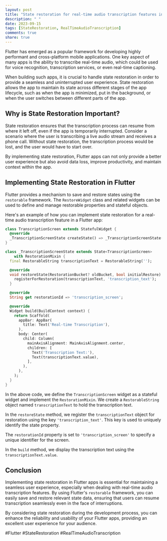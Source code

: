 ```yaml
---
layout: post
title: "State restoration for real-time audio transcription features in Flutter apps"
description: " "
date: 2023-09-15
tags: [StateRestoration, RealTimeAudioTranscription]
comments: true
share: true
---
```


Flutter has emerged as a popular framework for developing highly performant and cross-platform mobile applications. One key aspect of many apps is the ability to transcribe real-time audio, which could be used for voice recognition, transcription services, or even real-time captioning.

When building such apps, it is crucial to handle state restoration in order to provide a seamless and uninterrupted user experience. State restoration allows the app to maintain its state across different stages of the app lifecycle, such as when the app is minimized, put in the background, or when the user switches between different parts of the app.

## Why is State Restoration Important?

State restoration ensures that the transcription process can resume from where it left off, even if the app is temporarily interrupted. Consider a scenario where the user is transcribing a live audio stream and receives a phone call. Without state restoration, the transcription process would be lost, and the user would have to start over.

By implementing state restoration, Flutter apps can not only provide a better user experience but also avoid data loss, improve productivity, and maintain context within the app.

## Implementing State Restoration in Flutter

Flutter provides a mechanism to save and restore states using the `restorable` framework. The `RestoreWidget` class and related widgets can be used to define and manage restorable properties and stateful objects.

Here's an example of how you can implement state restoration for a real-time audio transcription feature in a Flutter app:

```dart
class TranscriptionScreen extends StatefulWidget {
  @override
  _TranscriptionScreenState createState() => _TranscriptionScreenState();
}

class _TranscriptionScreenState extends State<TranscriptionScreen>
    with RestorationMixin {
  final RestorableString transcriptionText = RestorableString('');

  @override
  void restoreState(RestorationBucket? oldBucket, bool initialRestore) {
    registerForRestoration(transcriptionText, 'transcription_text');
  }

  @override
  String get restorationId => 'transcription_screen';

  @override
  Widget build(BuildContext context) {
    return Scaffold(
      appBar: AppBar(
        title: Text('Real-time Transcription'),
      ),
      body: Center(
        child: Column(
          mainAxisAlignment: MainAxisAlignment.center,
          children: [
            Text('Transcription Text:'),
            Text(transcriptionText.value),
          ],
        ),
      ),
    );
  }
}
```

In the above code, we define the `TranscriptionScreen` widget as a stateful widget and implement the `RestorationMixin`. We create a `RestorableString` object named `transcriptionText` to hold the transcription text.

In the `restoreState` method, we register the `transcriptionText` object for restoration using the key `'transcription_text'`. This key is used to uniquely identify the state property.

The `restorationId` property is set to `'transcription_screen'` to specify a unique identifier for the screen.

In the `build` method, we display the transcription text using the `transcriptionText.value`.

## Conclusion

Implementing state restoration in Flutter apps is essential for maintaining a seamless user experience, especially when dealing with real-time audio transcription features. By using Flutter's `restorable` framework, you can easily save and restore relevant state data, ensuring that users can resume transcription seamlessly even in the face of interruptions.

By considering state restoration during the development process, you can enhance the reliability and usability of your Flutter apps, providing an excellent user experience for your audience.

#Flutter #StateRestoration #RealTimeAudioTranscription